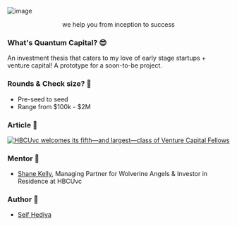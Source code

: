 ![image](https://user-images.githubusercontent.com/42880953/184516590-bcd014af-15ff-4469-806d-429b15a39e86.png)

<p align="center">
we help you from inception to success
</p>

### What's Quantum Capital? :sunglasses: ###
An investment thesis that caters to my love of early stage startups + venture capital!
A prototype for a soon-to-be project.

### Rounds & Check size? 🤔 ###
* Pre-seed to seed
* Range from $100k - $2M

### Article :memo: ###
[![HBCUvc welcomes its fifth—and largest—class of Venture Capital Fellows](https://user-images.githubusercontent.com/42880953/184517428-c823e176-d519-464c-9b81-e74d9dc11b12.png)
](https://blog.hbcu.vc/hbcuvc-welcomes-its-fifth-and-largest-class-of-venture-capital-fellows-5cade19616ff "HBCUvc welcomes its fifth—and largest—class of Venture Capital Fellows")

### Mentor :pushpin: ###
* [Shane Kelly](https://www.linkedin.com/in/shanekellymg), Managing Partner for Wolverine Angels & Investor in Residence at HBCUvc


### Author :scroll: ### 
* [Seif Hediya](https://www.linkedin.com/in/seifhediya)


